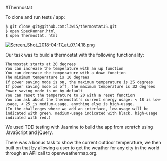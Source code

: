 #Thermostat

To clone and run tests / app:
```
$ git clone git@github.com:l3w15/thermostatJS.git
$ open SpecRunner.html
$ open Thermostat. html
```

[![Screen_Shot_2018-04-17_at_07.14.18.png](https://s31.postimg.cc/pprtldg3v/Screen_Shot_2018-04-17_at_07.14.18.png)](https://postimg.cc/image/55mzmw0cn/)

Our task was to build a thermostat with the following functionality:
```
Thermostat starts at 20 degrees
You can increase the temperature with an up function
You can decrease the temperature with a down function
The minimum temperature is 10 degrees
If power saving mode is on, the maximum temperature is 25 degrees
If power saving mode is off, the maximum temperature is 32 degrees
Power saving mode is on by default
You can reset the temperature to 20 with a reset function
You can ask about the thermostat's current energy usage: < 18 is low-usage, < 25 is medium-usage, anything else is high-usage.
(In the challenges where we add an interface, low-usage will be indicated with green, medium-usage indicated with black, high-usage indicated with red.)
```

We used TDD testing with Jasmine to build the app from scratch using JavaScript and jQuery.

There was a bonus task to show the current outdoor temperature, we then built on that by allowing a user to get the weather for any city in the world through an API call to openweathermap.org.
